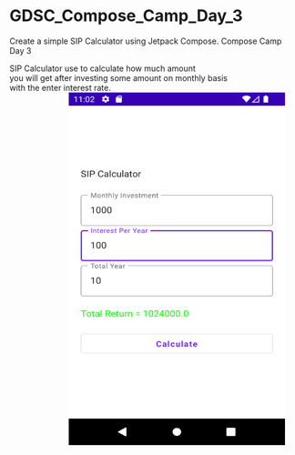 # GDSC_Compose_Camp_Day_3
Create a simple SIP Calculator using Jetpack Compose. Compose Camp Day 3

SIP Calculator use to calculate how much amount<br/>you will get after investing some amount on monthly basis<br/>with the enter interest rate. 
  <img src="SIP.png" width="380" height="620" align="right" hspace="20">
